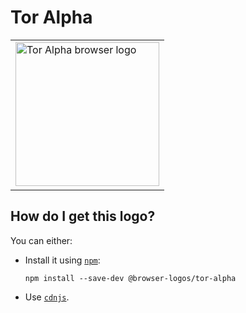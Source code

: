 # Tor Alpha

<table>
    <tr height=240>
        <td>
            <a href="https://github.com/alrra/browser-logos/tree/0788da21fa538cad72f050919479eeff1c6f924f/src/tor-alpha">
                <img width=230 src="https://raw.githubusercontent.com/alrra/browser-logos/0788da21fa538cad72f050919479eeff1c6f924f/src/tor-alpha/tor-alpha_512x512.png" alt="Tor Alpha browser logo">
            </a>
        </td>
    </tr>
</table>

## How do I get this logo?

You can either:

* Install it using [`npm`][npm]:

  `npm install --save-dev @browser-logos/tor-alpha`

* Use [`cdnjs`][cdnjs].

<!-- Link labels: -->

[cdnjs]: https://cdnjs.com/libraries/browser-logos
[npm]: https://www.npmjs.com/
